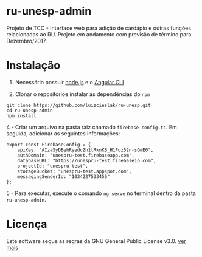 # ru-unesp-admin
Projeto de TCC - Interface web para adição de cardápio e outras funções relacionadas ao RU.
Projeto em andamento com previsão de término para Dezembro/2017.

# Instalação

1. Necessário possuir [node.js](https://nodejs.org/en/) e o [Angular CLI](https://github.com/angular/angular-cli)

2. Clonar o repositórioe instalar as dependências do `npm`
```
git clone https://github.com/luizcieslak/ru-unesp.git
cd ru-unesp-admin
npm install
```

4 - Criar um arquivo na pasta raiz chamado `firebase-config.ts`. Em seguida, adicionar as seguintes informações:
```
export const FirebaseConfig = {
    apiKey: "AIzaSyDBehRyedcZh1tRknKB_H1Foz52n-sGmE0",
    authDomain: "unespru-test.firebaseapp.com",
    databaseURL: "https://unespru-test.firebaseio.com",
    projectId: "unespru-test",
    storageBucket: "unespru-test.appspot.com",
    messagingSenderId: "1034227533456"
};
```

5 - Para executar, execute o comando `ng serve` no terminal dentro da pasta `ru-unesp-admin`.

# Licença

Este software segue as regras da GNU General Public License v3.0. [ver mais](https://www.gnu.org/licenses/gpl-3.0.en.html)

